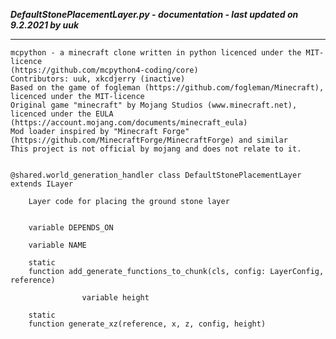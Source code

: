 ***DefaultStonePlacementLayer.py - documentation - last updated on 9.2.2021 by uuk***
___

    mcpython - a minecraft clone written in python licenced under the MIT-licence 
    (https://github.com/mcpython4-coding/core)
    Contributors: uuk, xkcdjerry (inactive)
    Based on the game of fogleman (https://github.com/fogleman/Minecraft), licenced under the MIT-licence
    Original game "minecraft" by Mojang Studios (www.minecraft.net), licenced under the EULA
    (https://account.mojang.com/documents/minecraft_eula)
    Mod loader inspired by "Minecraft Forge" (https://github.com/MinecraftForge/MinecraftForge) and similar
    This project is not official by mojang and does not relate to it.


    @shared.world_generation_handler class DefaultStonePlacementLayer extends ILayer
        
        Layer code for placing the ground stone layer


        variable DEPENDS_ON

        variable NAME

        static
        function add_generate_functions_to_chunk(cls, config: LayerConfig, reference)

                    variable height

        static
        function generate_xz(reference, x, z, config, height)